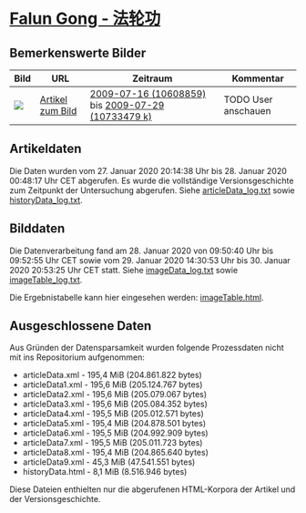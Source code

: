 # [Falun Gong - 法轮功](https://zh.wikipedia.org/wiki/%E6%B3%95%E8%BD%AE%E5%8A%9F)

## Bemerkenswerte Bilder

| Bild | URL | Zeitraum | Kommentar |
| - | - | - | - |
| ![](https://upload.wikimedia.org/wikipedia/commons/thumb/2/2c/Kokbayraq_flag.svg/200px-Kokbayraq_flag.svg.png) | [Artikel zum Bild](https://zh.wikipedia.org/w/index.php?oldid=10688341#/media/File:Kokbayraq_flag.svg) | [2009-07-16 (10608859)](https://zh.wikipedia.org/w/index.php?oldid=10608859) bis [2009-07-29 (10733479 k)](https://zh.wikipedia.org/w/index.php?oldid=10733479) | TODO User anschauen |


## Artikeldaten

Die Daten wurden vom 27. Januar 2020 20:14:38 Uhr bis 28. Januar 2020 00:48:17 Uhr CET abgerufen. Es wurde die vollständige Versionsgeschichte zum Zeitpunkt der Untersuchung abgerufen. Siehe [articleData_log.txt](articleData_log.txt) sowie [historyData_log.txt](historyData_log.txt).

## Bilddaten

Die Datenverarbeitung fand am 28. Januar 2020 von 09:50:40 Uhr bis 09:52:55 Uhr CET sowie vom 29. Januar 2020 14:30:53 Uhr bis 30. Januar 2020 20:53:25 Uhr CET statt. Siehe [imageData_log.txt](imageData_log.txt) sowie [imageTable_log.txt](imageTable_log.txt).

Die Ergebnistabelle kann hier eingesehen werden: [imageTable.html](imageTable.html).

## Ausgeschlossene Daten

Aus Gründen der Datensparsamkeit wurden folgende Prozessdaten nicht mit ins Repositorium aufgenommen:

- articleData.xml - 195,4 MiB (204.861.822 bytes)
- articleData1.xml - 195,6 MiB (205.124.767 bytes)
- articleData2.xml - 195,6 MiB (205.079.067 bytes)
- articleData3.xml - 195,6 MiB (205.084.352 bytes)
- articleData4.xml - 195,5 MiB (205.012.571 bytes)
- articleData5.xml - 195,4 MiB (204.878.501 bytes)
- articleData6.xml - 195,5 MiB (204.992.909 bytes)
- articleData7.xml - 195,5 MiB (205.011.723 bytes)
- articleData8.xml - 195,4 MiB (204.865.640 bytes)
- articleData9.xml - 45,3 MiB (47.541.551 bytes)
- historyData.html - 8,1 MiB (8.516.946 bytes)

Diese Dateien enthielten nur die abgerufenen HTML-Korpora der Artikel und der Versionsgeschichte.